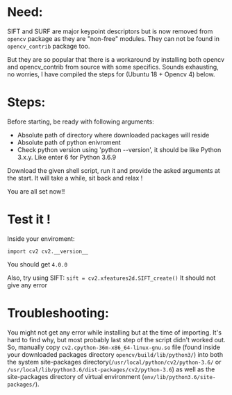 # Need:
SIFT and SURF are major keypoint descriptors but is now removed from `opencv` package as they are "non-free" modules. They can not be found in `opencv_contrib` package too.

But they are so popular that there is a workaround by installing both opencv and opencv_contrib from source with some specifics. Sounds exhausting, no worries, I have compiled the steps for (Ubuntu 18 + Opencv 4) below.

# Steps:
Before starting, be ready with following arguments:
* Absolute path of directory where downloaded packages will reside
* Absolute path of python enivroment
* Check python version using 'python --version', it should be like Python 3.x.y. Like enter 6 for Python 3.6.9

Download the given shell script, run it and provide the asked arguments at the start. It will take a while, sit back and relax !

You are all set now!!

# Test it !

Inside your enviroment:

`import cv2
cv2.__version__`

You should get `4.0.0`

Also, try using SIFT:
`sift = cv2.xfeatures2d.SIFT_create()`
It should not give any error

# Troubleshooting:
You might not get any error while installing but at the time of importing. It's hard to find why, but most probably last step of the script didn't worked out.
So, manually copy `cv2.cpython-36m-x86_64-linux-gnu.so` file (found inside your downloaded packages directory `opencv/build/lib/python3/`) into both the system site-packages directory(`/usr/local/python/cv2/python-3.6/` or `/usr/local/lib/python3.6/dist-packages/cv2/python-3.6`) as well as the site-packages directory of virtual environment (`env/lib/python3.6/site-packages/`).

